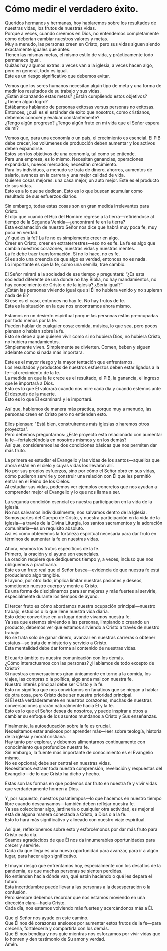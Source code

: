 # Cómo medir el verdadero éxito.  

Queridos hermanos y hermanas, hoy hablaremos sobre los resultados de nuestras vidas, los frutos de nuestras vidas.  
Porque a veces, cuando creemos en Dios, no entendemos completamente cómo deberían cambiar nuestros valores y metas.  
Muy a menudo, las personas creen en Cristo, pero sus vidas siguen siendo exactamente iguales que antes.  
Tienen las mismas metas, el mismo estilo de vida, y prácticamente todo permanece igual.  
Quizás hay algunos extras: a veces van a la iglesia, a veces hacen algo, pero en general, todo es igual.  
Este es un riesgo significativo que debemos evitar.  

Vemos que los seres humanos necesitan algún tipo de meta y una forma de medir los resultados de su trabajo y sus vidas.  
¿Están alcanzando estas metas? ¿Están cumpliendo estos objetivos? ¿Tienen algún logro?  
Estábamos hablando de personas exitosas versus personas no exitosas.  
Entonces, ¿cuál es el estándar de éxito que nosotros, como cristianos, debemos conocer y evaluar constantemente?  
¿Tengo algún progreso? ¿Tengo algún fruto en mi vida que el Señor espera de mí?  

Vemos que, para una economía o un país, el crecimiento es esencial. El PIB debe crecer, los volúmenes de producción deben aumentar y los activos deben expandirse.  
Estos son los objetivos de una economía, tal como se entiende.  
Para una empresa, es lo mismo. Necesitan ganancias, operaciones expandidas, nuevos mercados; necesitan crecimiento.  
Para los individuos, a menudo se trata de dinero, ahorros, aumentos de salario, avances en la carrera y una mejor calidad de vida.  
Quieren cosas mejores: una casa mejor, un auto mejor. Este es el producto de sus vidas.  
Esto es a lo que se dedican. Esto es lo que buscan acumular como resultado de sus esfuerzos diarios.  

Sin embargo, todas estas cosas son en gran medida irrelevantes para Cristo.  
Él dijo que cuando el Hijo del Hombre regrese a la tierra—refiriéndose al tiempo de la Segunda Venida—¿encontrará fe en la tierra?  
Esta exclamación de nuestro Señor nos dice que habrá muy poca fe, muy poca en verdad.  
¿Y qué es la fe? La fe no es simplemente creer en algo.  
Creer en Cristo, creer en extraterrestres—eso no es fe. La fe es algo que cambia nuestros corazones, nuestras vidas y nuestras mentes.  
La fe debe traer transformación. Si no lo hace, no es fe.  
Si es solo una creencia de que algo es verdad, entonces no es nada.  
Lo importante es que la fe, como una semilla, trae cambio.  

El Señor mirará a la sociedad de ese tiempo y preguntará: “¿Es esta sociedad diferente de una donde no hay Biblia, no hay mandamientos, no hay conocimiento de Cristo o de la iglesia? ¿Sería igual?”  
¿Están las personas viviendo igual que si Él no hubiera venido y no supieran nada de Él?  
Si ese es el caso, entonces no hay fe. No hay frutos de fe.  
Esta es la situación en la que nos encontramos ahora mismo.  

Estamos en un desierto espiritual porque las personas están preocupadas por todo menos por la fe.  
Pueden hablar de cualquier cosa: comida, música, lo que sea, pero pocos piensan o hablan sobre la fe.  
Esto se debe a que quieren vivir como si no hubiera Dios, no hubiera Cristo, no hubiera mandamientos.  
Simplemente viven. Simplemente se divierten. Comen, beben y siguen adelante como si nada más importara.  

Este es el mayor riesgo y la mayor tentación que enfrentamos.  
Los resultados y productos de nuestros esfuerzos deben estar ligados a la fe—al crecimiento de la fe.  
La medida en que la fe crece es el resultado, el PIB, la ganancia, el ingreso que le importará a Dios.  
Esto es lo que Él valorará cuando nos mire cada día y cuando estemos ante Él después de la muerte.  
Esto es lo que Él examinará y le importará.  

Así que, hablemos de manera más práctica, porque muy a menudo, las personas creen en Cristo pero no entienden esto.

Ellos piensan: "Está bien, construiremos más iglesias o haremos otros proyectos".  
Pero debemos preguntarnos: ¿Este proyecto está relacionado con aumentar la fe—fortaleciéndola en nosotros mismos y en los demás?  
Así que, consideremos las dos condiciones básicas que nos permiten dar más fruto.  

La primera es estudiar el Evangelio y las vidas de los santos—aquellos que ahora están en el cielo y cuyas vidas los llevaron allí.  
No por sus propios esfuerzos, sino por cómo el Señor obró en sus vidas,  
cómo pudieron servirle y construir una relación con Él que les permitió entrar en el Reino de los Cielos.  
Al estudiar sus vidas, podemos ver ejemplos concretos que nos ayudan a comprender mejor el Evangelio y lo que nos llama a ser.  

La segunda condición esencial es nuestra participación en la vida de la iglesia.  
No nos salvamos individualmente; nos salvamos dentro de la Iglesia.  
Somos partes del Cuerpo de Cristo, y nuestra participación en la vida de la iglesia—a través de la Divina Liturgia, los santos sacramentos y la adoración comunitaria—es un requisito absoluto.  
Así es como obtenemos la fortaleza espiritual necesaria para dar fruto en términos de aumentar la fe en nuestras vidas.  

Ahora, veamos los frutos específicos de la fe.  
Primero, la oración y el ayuno son esenciales.  
La oración requiere que dediquemos tiempo y, a veces, incluso que nos obliguemos a practicarla.  
Este es un fruto real que el Señor busca—evidencia de que nuestra fe está produciendo algo tangible.  
El ayuno, por otro lado, implica limitar nuestras pasiones y deseos, sometiendo nuestro cuerpo y mente a Cristo.  
Es una forma de disciplinarnos para ser mejores y más fuertes al servirle, especialmente durante los tiempos de ayuno.  

El tercer fruto es cómo abordamos nuestra ocupación principal—nuestro trabajo, estudios o lo que llene nuestra vida diaria.  
Esto debe convertirse en un lugar donde vivamos nuestra fe.  
Ya sea que estemos sirviendo a las personas, limpiando o creando un producto, debemos ver que estamos sirviendo a Cristo a través de nuestro trabajo.  
No se trata solo de ganar dinero, avanzar en nuestras carreras o obtener estatus—se trata de ministerio y servicio a Cristo.  
Esta mentalidad debe dar forma al contenido de nuestras vidas.  

El cuarto ámbito es nuestra comunicación con los demás.  
¿Cómo interactuamos con las personas? ¿Hablamos de todo excepto de Cristo?  
Si nuestras conversaciones giran únicamente en torno a la comida, los viajes, las compras o la política, algo anda mal con nuestra fe.  
Nuestro interés principal debe ser Cristo y la fe.  
Esto no significa que nos convirtamos en fanáticos que se niegan a hablar de otra cosa, pero Cristo debe ser nuestra prioridad principal.  
Si Él está verdaderamente en nuestros corazones, muchas de nuestras conversaciones girarán naturalmente hacia Él y la fe.  
Esto es lo que el Señor desea de nosotros, y puede inspirar a otros a cambiar su enfoque de los asuntos mundanos a Cristo y Sus enseñanzas.  

Finalmente, la autoeducación sobre la fe es crucial.  
Necesitamos estar ansiosos por aprender más—leer sobre teología, historia de la iglesia y moral cristiana.  
Hay tanto por explorar, y debemos alimentarnos continuamente con conocimiento que profundice nuestra fe.  
Sin embargo, la fuente más importante de conocimiento es el Evangelio mismo.  
No es opcional; debe ser central en nuestras vidas.  
Necesitamos extraer toda nuestra comprensión, revelación y respuestas del Evangelio—de lo que Cristo ha dicho y hecho.  

Estas son las formas en que podemos dar fruto en nuestra fe y vivir vidas que verdaderamente honren a Dios.  

Y, por supuesto, nuestros pasatiempos—lo que hacemos en nuestro tiempo libre cuando descansamos—también deben reflejar nuestra fe.  
Ya sea coleccionar algo, jardinería o cualquier otra actividad, es mejor si está de alguna manera conectada a Cristo, a Dios o a la fe.  
Esto lo hará más significativo y alineado con nuestro viaje espiritual.  

Así que, reflexionemos sobre esto y esforcémonos por dar más fruto para Cristo cada día.  
Seamos agradecidos de que Él nos da innumerables oportunidades para crecer y servirle.  
Cada día que llega es una nueva oportunidad para avanzar, para ir a algún lugar, para hacer algo significativo.  

El mayor riesgo que enfrentamos hoy, especialmente con los desafíos de la pandemia, es que muchas personas se sienten perdidas.  
No entienden hacia dónde van, qué están haciendo o qué les depara el futuro.  
Esta incertidumbre puede llevar a las personas a la desesperación o la confusión.  
Pero siempre debemos recordar que nos estamos moviendo en una dirección clara—hacia Cristo.  
Cada día, nos estamos volviendo más fuertes y acercándonos más a Él.  

Que el Señor nos ayude en este camino.  
Que Él nos dé corazones ansiosos por aumentar estos frutos de la fe—para crecerla, fortalecerla y compartirla con los demás.  
Que Él nos bendiga y nos guíe mientras nos esforzamos por vivir vidas que lo honren y den testimonio de Su amor y verdad.  
Amén.


